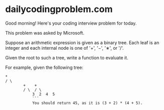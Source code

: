 # dailycodingproblem.com

Good morning! Here's your coding interview problem for today.

This problem was asked by Microsoft.

Suppose an arithmetic expression is given as a binary tree. Each leaf is an integer and each internal node is one of '+', '−', '∗', or '/'.

Given the root to such a tree, write a function to evaluate it.

For example, given the following tree:
```
*
/ \
		+    +
		/ \  / \
			3  2  4  5
			```
			You should return 45, as it is (3 + 2) * (4 + 5).
